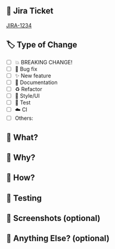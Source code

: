 <!--- Provide a general summary of your changes in the Title above -->

## 🔖 Jira Ticket
<!-- Link to the Jira ticket that this PR addresses. -->
[JIRA-1234](https://holaflyers.atlassian.net/browse/JIRA-1234)

## 🏷️ Type of Change
<!-- Mark with an `x` the type of change -->
- [ ] 💥 BREAKING CHANGE!
- [ ] 🐛 Bug fix
- [ ] ✨ New feature
- [ ] 📝 Documentation
- [ ] ♻️ Refactor
- [ ] 🎨 Style/UI
- [ ] 🧪 Test
- [ ] ☁️ CI
- [ ] Others:

## 📝 What?
<!-- Provide a clear and concise summary of the changes made in this PR. Focus on *what* was done. -->

## 🤔 Why?
<!-- Explain the motivation behind these changes. What problem are you solving, or what goal are you achieving? -->

## 🧾 How?
<!-- Describe the approach taken to implement the changes. Highlight any key decisions or tradeoffs. -->

## 🧪 Testing
<!-- Detail how this change was tested. List any test cases, manual steps, or automated tests run. -->

## 🎦 Screenshots (optional)
<!-- Include before/after screenshots or GIFs if the change impacts UI/UX. This helps reviewers quickly see the effect. -->

## 🙋 Anything Else? (optional)
<!-- Mention anything else reviewers should know, such as dependencies, special deployment steps, or known issues. -->
